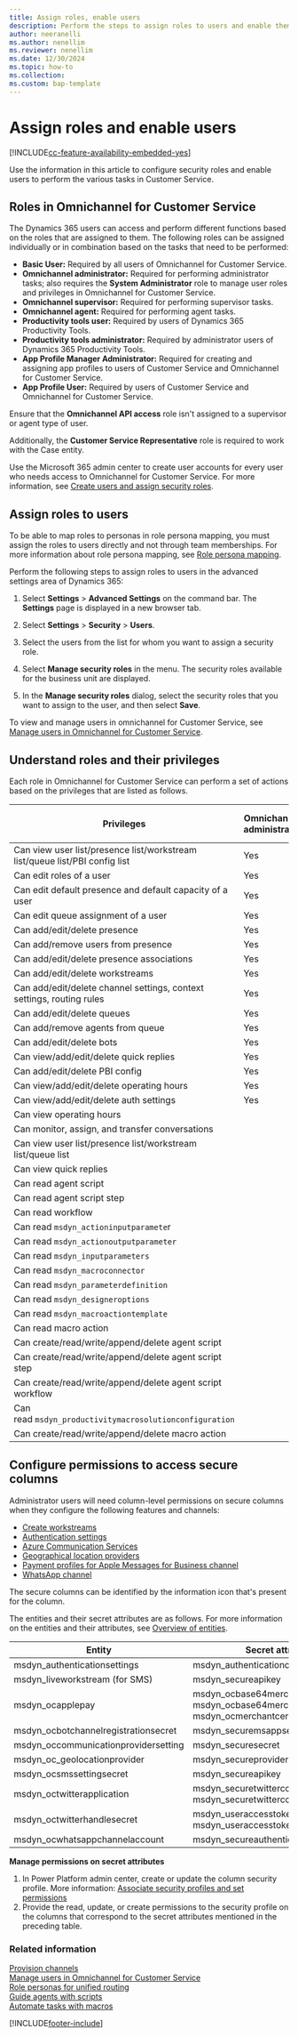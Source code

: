 ```yaml
---
title: Assign roles, enable users
description: Perform the steps to assign roles to users and enable them in contact center.
author: neeranelli
ms.author: nenellim
ms.reviewer: nenellim
ms.date: 12/30/2024
ms.topic: how-to
ms.collection:
ms.custom: bap-template
---
```


# Assign roles and enable users

[!INCLUDE[cc-feature-availability-embedded-yes](../../includes/cc-feature-availability-embedded-yes.md)]

Use the information in this article to configure security roles and enable users to perform the various tasks in Customer Service.

## Roles in Omnichannel for Customer Service

The Dynamics 365 users can access and perform different functions based on the roles that are assigned to them. The following roles can be assigned individually or in combination based on the tasks that need to be performed:

- **Basic User:** Required by all users of Omnichannel for Customer Service.
- **Omnichannel administrator:**  Required for performing administrator tasks; also requires the **System Administrator** role to manage user roles and privileges in Omnichannel for Customer Service.
- **Omnichannel supervisor:** Required for performing supervisor tasks.
- **Omnichannel agent:** Required for performing agent tasks.
- **Productivity tools user:** Required by users of Dynamics 365 Productivity Tools.
- **Productivity tools administrator:** Required by administrator users of Dynamics 365 Productivity Tools.
- **App Profile Manager Administrator:** Required for creating and assigning app profiles to users of Customer Service and Omnichannel for Customer Service.
- **App Profile User:** Required by users of Customer Service and Omnichannel for Customer Service.

Ensure that the **Omnichannel API access** role isn't assigned to a supervisor or agent type of user.

Additionally, the **Customer Service Representative** role is required to work with the Case entity.

Use the Microsoft 365 admin center to create user accounts for every user who needs access to Omnichannel for Customer Service. For more information, see [Create users and assign security roles](/power-platform/admin/create-users-assign-online-security-roles).

## Assign roles to users

To be able to map roles to personas in role persona mapping, you must assign the roles to users directly and not through team memberships. For more information about role persona mapping, see [Role persona mapping](../administer/role-persona-mapping.md).

Perform the following steps to assign roles to users in the advanced settings area of Dynamics 365:

1. Select **Settings** > **Advanced Settings** on the command bar. The **Settings** page is displayed in a new browser tab.

2. Select **Settings** > **Security** > **Users**.

3. Select the users from the list for whom you want to assign a security role.

4. Select **Manage security roles** in the menu. The security roles available for the business unit are displayed.

5. In the **Manage security roles** dialog, select the security roles that you want to assign to the user, and then select **Save**.

To view and manage users in omnichannel for Customer Service, see [Manage users in Omnichannel for Customer Service](../administer/users-user-profiles.md).

## Understand roles and their privileges

Each role in Omnichannel for Customer Service can perform a set of actions based on the privileges that are listed as follows.

| Privileges | Omnichannel administrator | Omnichannel supervisor| Omnichannel agent|Productivity tools user| Productivity tools administrator|
|---------|---------|-----------|---------|---------|---------|
| Can view user list/presence list/workstream list/queue list/PBI config list | Yes | Yes ||||
| Can edit roles of a user | Yes |||||
| Can edit default presence and default capacity of a user | Yes | Yes ||||
| Can edit queue assignment of a user | Yes | Yes ||||
| Can add/edit/delete presence | Yes |||||
| Can add/remove users from presence | Yes | Yes ||||
| Can add/edit/delete presence associations | Yes |||||
| Can add/edit/delete workstreams | Yes |||||
| Can add/edit/delete channel settings, context settings, routing rules | Yes |||||
| Can add/edit/delete queues | Yes |||||
| Can add/remove agents from queue | Yes | Yes ||||
| Can add/edit/delete bots | Yes |||||
| Can view/add/edit/delete quick replies | Yes | Yes ||||
| Can add/edit/delete PBI config | Yes |||||
| Can view/add/edit/delete operating hours | Yes |||||
| Can view/add/edit/delete auth settings | Yes |||||
| Can view operating hours || Yes ||||
| Can monitor, assign, and transfer conversations || Yes ||||
| Can view user list/presence list/workstream list/queue list ||| Yes |||
| Can view quick replies ||| Yes |||
| Can read agent script |||| Yes ||
| Can read agent script step |||| Yes ||
| Can read workflow |||| Yes ||
| Can read `msdyn_actioninputparamete`r |||| Yes | Yes |
| Can read `msdyn_actionoutputparameter` |||| Yes | Yes |
| Can read `msdyn_inputparameters` |||| Yes | Yes |
| Can read `msdyn_macroconnector` |||| Yes | Yes |
| Can read `msdyn_parameterdefinition` |||| Yes | Yes |
| Can read `msdyn_designeroptions` |||| Yes | Yes |
| Can read `msdyn_macroactiontemplate` |||| Yes | Yes |
| Can read macro action |||| Yes ||
| Can create/read/write/append/delete agent script ||||| Yes |
| Can create/read/write/append/delete agent script step ||||| Yes |
| Can create/read/write/append/delete agent script workflow ||||| Yes |
| Can read `msdyn_productivitymacrosolutionconfiguration` ||||| Yes |
| Can create/read/write/append/delete macro action ||||| Yes |

## Configure permissions to access secure columns

Administrator users will need column-level permissions on secure columns when they configure the following features and channels:

- [Create workstreams](../administer/create-workstreams.md)
- [Authentication settings](../administer/create-chat-auth-settings.md)
- [Azure Communication Services](../administer/voice-channel-manage-phone-numbers.md)
- [Geographical location providers](../administer/geo-location-provider.md)
- [Payment profiles for Apple Messages for Business channel](../administer/configure-payment-profiles.md)
- [WhatsApp channel](../administer/configure-whatsapp-channel.md)

The secure columns can be identified by the information icon that's present for the column.

The entities and their secret attributes are as follows. For more information on the entities and their attributes, see [Overview of entities](../develop/reference/entities/overview-entity-ref.md).

| Entity | Secret attributes |
|--------|-------------------|
| msdyn_authenticationsettings | msdyn_authenticationclientsecret |
| msdyn_liveworkstream (for SMS)  | msdyn_secureapikey  |
| msdyn_ocapplepay | msdyn_ocbase64merchantcertstring <br> msdyn_ocbase64merchantcertstringcontd <br> msdyn_ocmerchantcertificatepassword  |
| msdyn_ocbotchannelregistrationsecret | msdyn_securemsappsecret |
| msdyn_occommunicationprovidersetting | msdyn_securesecret |
| msdyn_oc_geolocationprovider | msdyn_secureproviderapikey |
| msdyn_ocsmssettingsecret  | msdyn_secureapikey |
| msdyn_octwitterapplication  | msdyn_securetwitterconsumersecret <br> msdyn_securetwitterconsumerkey  |
| msdyn_octwitterhandlesecret  | msdyn_useraccesstoken <br> msdyn_useraccesstokensecret  |
| msdyn_ocwhatsappchannelaccount | msdyn_secureauthenticationtoken |

**Manage permissions on secret attributes**

1. In Power Platform admin center, create or update the column security profile. More information: [Associate security profiles and set permissions](/power-platform/admin/set-up-security-permissions-field#associate-security-profiles-and-set-permissions)
1. Provide the read, update, or create permissions to the security profile on the columns that correspond to the secret attributes mentioned in the preceding table.

### Related information

[Provision channels](/dynamics365/contact-center/implement/provision-channels#set-up-channels)  
[Manage users in Omnichannel for Customer Service](../administer/users-user-profiles.md)  
[Role personas for unified routing](../administer/role-persona-mapping.md)  
[Guide agents with scripts](../administer/agent-scripts.md)  
[Automate tasks with macros](../administer/macros.md)  


[!INCLUDE[footer-include](../../includes/footer-banner.md)]
